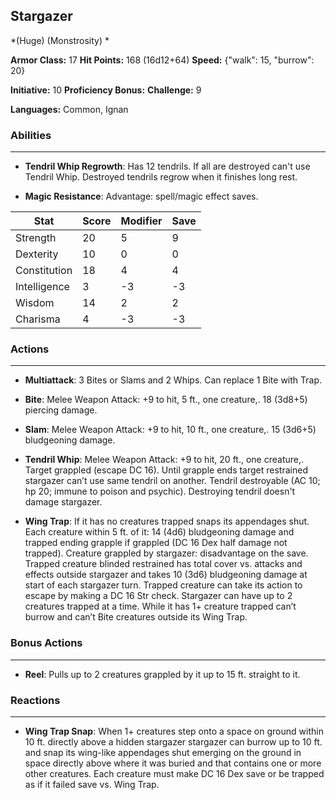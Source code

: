 ## Stargazer
*(Huge) (Monstrosity) *

**Armor Class:** 17
**Hit Points:** 168 (16d12+64)
**Speed:** {"walk": 15, "burrow": 20}

**Initiative:** 10
**Proficiency Bonus:**
**Challenge:** 9

**Languages:** Common, Ignan

### Abilities
 --- 
- **Tendril Whip Regrowth**: Has 12 tendrils. If all are destroyed can't use Tendril Whip. Destroyed tendrils regrow when it finishes long rest.

- **Magic Resistance**: Advantage: spell/magic effect saves.



| Stat | Score | Modifier | Save |
| ---- | ---- | ---- | ---- |
| Strength | 20 | 5 | 9 |
| Dexterity | 10 | 0 | 0 |
| Constitution | 18 | 4 | 4 |
| Intelligence | 3 | -3 | -3 |
| Wisdom | 14 | 2 | 2 |
| Charisma | 4 | -3 | -3 |

### Actions
 --- 
- **Multiattack**: 3 Bites or Slams and 2 Whips. Can replace 1 Bite with Trap.

- **Bite**: Melee Weapon Attack: +9 to hit, 5 ft., one creature,. 18 (3d8+5) piercing damage.

- **Slam**: Melee Weapon Attack: +9 to hit, 10 ft., one creature,. 15 (3d6+5) bludgeoning damage.

- **Tendril Whip**: Melee Weapon Attack: +9 to hit, 20 ft., one creature,. Target grappled (escape DC 16). Until grapple ends target restrained stargazer can’t use same tendril on another. Tendril destroyable (AC 10; hp 20; immune to poison and psychic). Destroying tendril doesn't damage stargazer. 

- **Wing Trap**: If it has no creatures trapped snaps its appendages shut. Each creature within 5 ft. of it: 14 (4d6) bludgeoning damage and trapped ending grapple if grappled (DC 16 Dex half damage not trapped). Creature grappled by stargazer: disadvantage on the save. Trapped creature blinded restrained has total cover vs. attacks and effects outside stargazer and takes 10 (3d6) bludgeoning damage at start of each stargazer turn. Trapped creature can take its action to escape by making a DC 16 Str check. Stargazer can have up to 2 creatures trapped at a time. While it has 1+ creature trapped can’t burrow and can’t Bite creatures outside its Wing Trap.

### Bonus Actions
 --- 
- **Reel**: Pulls up to 2 creatures grappled by it up to 15 ft. straight to it.

### Reactions
 --- 
- **Wing Trap Snap**: When 1+ creatures step onto a space on ground within 10 ft. directly above a hidden stargazer stargazer can burrow up to 10 ft. and snap its wing-like appendages shut emerging on the ground in space directly above where it was buried and that contains one or more other creatures. Each creature must make DC 16 Dex save or be trapped as if it failed save vs. Wing Trap.

